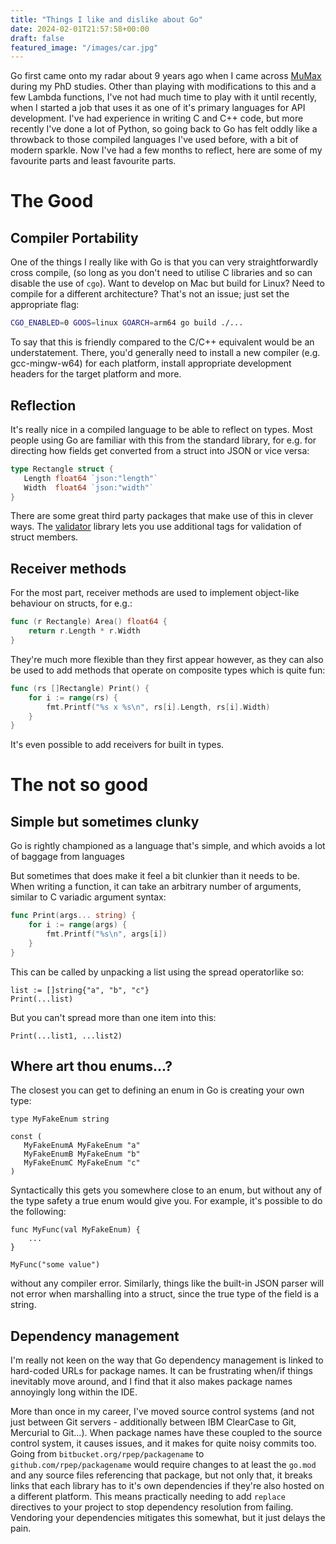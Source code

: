 ```yaml
---
title: "Things I like and dislike about Go"
date: 2024-02-01T21:57:58+00:00
draft: false
featured_image: "/images/car.jpg"
---
```


Go first came onto my radar about 9 years ago when I came across [MuMax](https://github.com/mumax/3) during my PhD studies. Other than playing with modifications to this and a few Lambda functions, I've not had much
time to play with it until recently, when I started a job that uses it as one of it's primary languages for API development. I've had experience in writing C and C++ code, but more recently I've done a lot of Python,
so going back to Go has felt oddly like a throwback to those compiled languages I've used before, with a bit of modern sparkle. Now I've had a few months to reflect, here are some of my favourite parts and least favourite parts.

# The Good

## Compiler Portability

One of the things I really like with Go is that you can very straightforwardly cross compile, (so long as you don't need to utilise C libraries and so can disable the use of `cgo`). Want to develop on Mac but build for Linux? Need to compile for a different architecture? That's not an issue; just set the appropriate flag:

```bash
CGO_ENABLED=0 GOOS=linux GOARCH=arm64 go build ./...
```

To say that this is friendly compared to the C/C++ equivalent would be an understatement. There, you'd generally need to install a new compiler (e.g. gcc-mingw-w64) for each platform, install appropriate development headers for the target platform and more.

## Reflection

It's really nice in a compiled language to be able to reflect on types. Most people using Go are familiar with this from the standard library, for e.g. for directing how fields get converted from a struct into JSON or vice versa:
```go
type Rectangle struct {
   Length float64 `json:"length"`
   Width  float64 `json:"width"`
}
```
There are some great third party packages that make use of this in clever ways. The [validator](https://github.com/go-playground/validator) library lets you use additional tags for validation of struct members.


## Receiver methods

For the most part, receiver methods are used to implement object-like behaviour on structs, for e.g.:
```go
func (r Rectangle) Area() float64 {
    return r.Length * r.Width
}
```

They're much more flexible than they first appear however, as they can also be used to add methods that operate on composite types which is quite fun:
```go
func (rs []Rectangle) Print() {
    for i := range(rs) {
        fmt.Printf("%s x %s\n", rs[i].Length, rs[i].Width)
    }
}
```

It's even possible to add receivers for built in types.

# The not so good

## Simple but sometimes clunky

Go is rightly championed as a language that's simple, and which avoids a lot of baggage from languages 

But sometimes that does make it feel a bit clunkier than it needs to be. When writing a function, it can take an arbitrary number of arguments, similar to C variadic argument syntax:
```go
func Print(args... string) {
    for i := range(args) {
        fmt.Printf("%s\n", args[i])
    }
}
```
This can be called by unpacking a list using the spread operatorlike so:
```
list := []string{"a", "b", "c"}
Print(...list)
```

But you can't spread more than one item into this:
```
Print(...list1, ...list2)
```

## Where art thou enums...?

The closest you can get to defining an enum in Go is creating your own type:

```
type MyFakeEnum string

const (
   MyFakeEnumA MyFakeEnum "a"
   MyFakeEnumB MyFakeEnum "b"
   MyFakeEnumC MyFakeEnum "c"
)
```
Syntactically this gets you somewhere close to an enum, but without any of the type safety a true enum would give you. For example, it's possible to do the following:

```
func MyFunc(val MyFakeEnum) {
    ...
}

MyFunc("some value")
```

without any compiler error. Similarly, things like the built-in JSON parser will not error when marshalling into a struct, since the true type of the field is a string.



## Dependency management

I'm really not keen on the way that Go dependency management is linked to hard-coded URLs for package names. It can be frustrating when/if things inevitably move around, and I find that it also makes package names annoyingly long within the IDE.

More than once in my career, I've moved source control systems (and not just between Git servers - additionally between IBM ClearCase to Git, Mercurial to Git...). When package names have these coupled to the source control system, it causes issues, and it makes for quite noisy commits too. Going from `bitbucket.org/rpep/packagename` to `github.com/rpep/packagename`
would require changes to at least the `go.mod` and any source files referencing that package, but not only that, it breaks links that each library has to it's own dependencies if they're also hosted on a different platform. This means practically needing to add `replace` directives to your project to stop dependency resolution from failing. Vendoring your dependencies mitigates this somewhat, but it just delays the pain.



